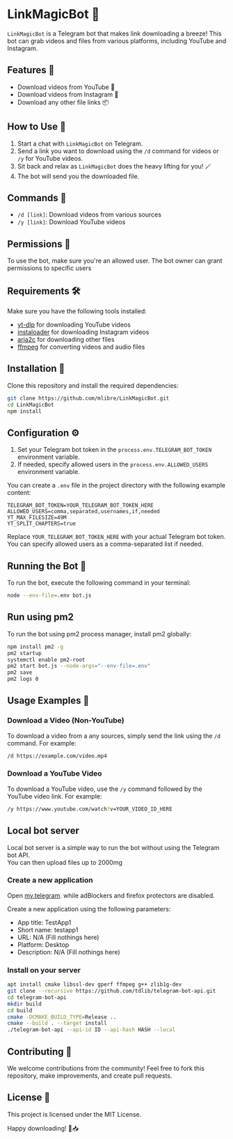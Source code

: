 # LinkMagicBot 🚀

`LinkMagicBot` is a Telegram bot that makes link downloading a breeze! This bot can grab videos and files from various platforms, including YouTube and Instagram.

## Features 🌟

- Download videos from YouTube 🎥
- Download videos from Instagram 📸
- Download any other file links 📦

## How to Use 🤖

1. Start a chat with `LinkMagicBot` on Telegram.
2. Send a link you want to download using the `/d` command for videos or `/y` for YouTube videos.
3. Sit back and relax as `LinkMagicBot` does the heavy lifting for you! 🪄
4. The bot will send you the downloaded file.

## Commands 📝

- `/d [link]`: Download videos from various sources
- `/y [link]`: Download YouTube videos

## Permissions 🔐

To use the bot, make sure you're an allowed user. The bot owner can grant permissions to specific users

## Requirements 🛠️

Make sure you have the following tools installed:

- [yt-dlp](https://github.com/yt-dlp/yt-dlp) for downloading YouTube videos
- [instaloader](https://instaloader.github.io/) for downloading Instagram videos
- [aria2c](https://aria2.github.io/) for downloading other files
- [ffmpeg](https://ffmpeg.org/) for converting videos and audio files

## Installation 🚚

Clone this repository and install the required dependencies:

```bash
git clone https://github.com/mlibre/LinkMagicBot.git
cd LinkMagicBot
npm install
```

## Configuration ⚙️

1. Set your Telegram bot token in the `process.env.TELEGRAM_BOT_TOKEN` environment variable.
2. If needed, specify allowed users in the `process.env.ALLOWED_USERS` environment variable.

You can create a `.env` file in the project directory with the following example content:

```env
TELEGRAM_BOT_TOKEN=YOUR_TELEGRAM_BOT_TOKEN_HERE
ALLOWED_USERS=comma,separated,usernames,if,needed
YT_MAX_FILESIZE=49M
YT_SPLIT_CHAPTERS=true
```

Replace `YOUR_TELEGRAM_BOT_TOKEN_HERE` with your actual Telegram bot token. You can specify allowed users as a comma-separated list if needed.

## Running the Bot 🏃

To run the bot, execute the following command in your terminal:

```bash
node --env-file=.env bot.js
```

## Run using pm2

To run the bot using pm2 process manager, install pm2 globally:

```bash
npm install pm2 -g
pm2 startup
systemctl enable pm2-root
pm2 start bot.js --node-args="--env-file=.env"
pm2 save
pm2 logs 0
```

## Usage Examples 🚀

### Download a Video (Non-YouTube)

To download a video from a any sources, simply send the link using the `/d` command. For example:

```bash
/d https://example.com/video.mp4
```

### Download a YouTube Video

To download a YouTube video, use the `/y` command followed by the YouTube video link. For example:

```bash
/y https://www.youtube.com/watch?v=YOUR_VIDEO_ID_HERE
```

## Local bot server

Local bot server is a simple way to run the bot without using the Telegram bot API.  
You can then upload files up to 2000mg

### Create a new application

Open [my.telegram](https://my.telegram.org/auth?to=apps). while adBlockers and firefox protectors are disabled.

Create a new application using the following parameters:

- App title: TestApp1
- Short name: testapp1
- URL: N/A (Fill nothings here)
- Platform: Desktop
- Description: N/A (Fill nothings here)

### Install on your server

```bash
apt install cmake libssl-dev gperf ffmpeg g++ zlib1g-dev
git clone --recursive https://github.com/tdlib/telegram-bot-api.git
cd telegram-bot-api
mkdir build
cd build
cmake -DCMAKE_BUILD_TYPE=Release ..
cmake --build . --target install
./telegram-bot-api --api-id ID --api-hash HASH --local
```

## Contributing 🤝

We welcome contributions from the community! Feel free to fork this repository, make improvements, and create pull requests.

## License 📄

This project is licensed under the MIT License.

Happy downloading! 🚀📥
